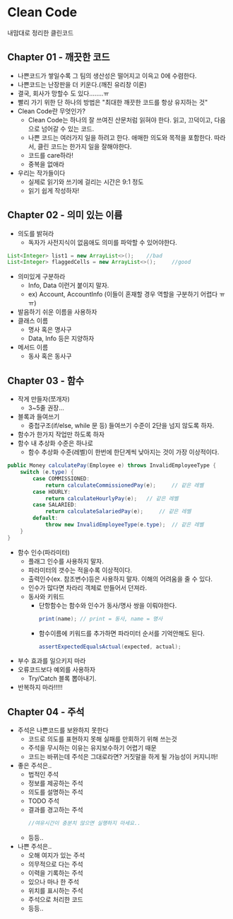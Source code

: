 # Clean Code

내맘대로 정리한 클린코드

## Chapter 01 - 깨끗한 코드
* 나쁜코드가 쌓일수록 그 팀의 생산성은 떨어지고 이윽고 0에 수렴한다.
* 나쁜코드는 난장판을 더 키운다.(깨진 유리창 이론)
* 결국, 회사가 망할수 도 있다........ㅠ
* 빨리 가기 위한 단 하나의 방법은 "최대한 깨끗한 코드를 항상 유지하는 것"
* Clean Code란 무엇인가?
    * Clean Code는 하나의 잘 쓰여진 산문처럼 읽혀야 한다. 읽고, 끄덕이고, 다음으로 넘어갈 수 있는 코드.
    * 나쁜 코드는 여러가지 일을 하려고 한다. 애매한 의도와 목적을 포함한다. 따라서, 클린 코드는 한가지 일을 잘해야한다.
    * 코드를 care하라!
    * 중복을 없애라
* 우리는 작가들이다
    * 실제로 읽기와 쓰기에 걸리는 시간은 9:1 정도
    * 읽기 쉽게 작성하자!

## Chapter 02 - 의미 있는 이름
* 의도를 밝혀라
  * 독자가 사전지식이 없음애도 의미를 파악할 수 있어야한다.
```java
List<Integer> list1 = new ArrayList<>();    //bad
List<Integer> flaggedCells = new ArrayList<>();     //good
```

* 의미있게 구분하라
  * Info, Data 이런거 붙이지 말자.
  * ex) Account, AccountInfo (이들이 혼재할 경우 역할을 구분하기 어렵다 ㅠㅠ)
* 발음하기 쉬운 이름을 사용하자
* 클래스 이름
  * 명사 혹은 명사구
  * Data, Info 등은 지양하자
* 메서드 이름
  * 동사 혹은 동사구
  
## Chapter 03 - 함수
* 작게 만들자(쪼개자)
  * 3~5줄 권장...
* 블록과 들여쓰기
  * 중첩구조(if/else, while 문 등) 들여쓰기 수준이 2단을 넘지 않도록 하자.
* 함수가 한가지 작업만 하도록 하자
* 함수 내 추상화 수준은 하나로
  * 함수 추상화 수준(레벨)이 한번에 한단계씩 낮아지는 것이 가장 이상적이다.
```java
public Money calculatePay(Employee e) throws InvalidEmployeeType {
	switch (e.type) { 
		case COMMISSIONED:
			return calculateCommissionedPay(e);     // 같은 레벨
		case HOURLY:
			return calculateHourlyPay(e);   // 같은 레벨
		case SALARIED:
			return calculateSalariedPay(e);     // 같은 레벨
		default:
			throw new InvalidEmployeeType(e.type);  // 같은 레벨
	}
}
```
* 함수 인수(파라미터)
  * 플래그 인수를 사용하지 말자.
  * 파라미터의 갯수는 적을수록 이상적이다.
  * 출력인수(ex. 참조변수)등은 사용하지 말자. 이해의 어려움을 줄 수 있다.
  * 인수가 많다면 차라리 객체로 만들어서 던져라.
  * 동사와 키워드
    * 단항함수는 함수와 인수가 동사/명사 쌍을 이뤄야한다. 
        ```java 
        print(name); // print = 동사, name = 명사
        ```
    * 함수이름에 키워드를 추가하면 파라미터 순서를 기억안해도 된다. 
        ```java 
        assertExpectedEqualsActual(expected, actual);
        ```
* 부수 효과를 일으키지 마라
* 오류코드보다 예외를 사용하자
  * Try/Catch 블록 뽑아내기.
* 반복하지 마라!!!!!

## Chapter 04 - 주석
* 주석은 나쁜코드를 보완하지 못한다
  * 코드로 의도를 표현하지 못해 실패를 만회하기 위해 쓰는것
  * 주석을 무시하는 이유는 유지보수하기 어렵기 때문
  * 코드는 바뀌는데 주석은 그대로라면? 거짓말을 하게 될 가능성이 커지니까!
* 좋은 주석은..
  * 법적인 주석
  * 정보를 제공하는 주석
  * 의도를 설명하는 주석
  * TODO 주석
  * 결과를 경고하는 주석
    ```java
    //여유시간이 충분치 않으면 실행하지 마세요..
    ```
  * 등등..  
* 나쁜 주석은..
  * 오해 여지가 있는 주석
  * 의무적으로 다는 주석
  * 이력을 기록하는 주석
  * 있으나 마나 한 주석
  * 위치를 표시하는 주석
  * 주석으로 처리한 코드
  * 등등..